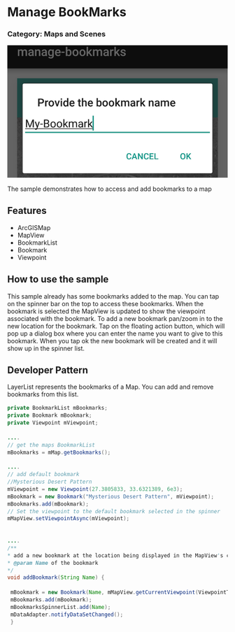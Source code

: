 # Manage BookMarks
### Category: Maps and Scenes
![Manage Bookmarks App](manage-bookmarks.png)

The sample demonstrates how to access and add bookmarks to a map

## Features

* ArcGISMap
* MapView
* BookmarkList
* Bookmark
* Viewpoint

## How to use the sample

This sample already has some bookmarks added to the map. You can tap on the spinner bar on the top to access these bookmarks. When the bookmark is selected the MapView is updated to show the viewpoint associated with the bookmark. To add a new bookmark pan/zoom in to the new location for the bookmark. Tap on the floating action button, which will pop up a dialog box where you can enter the name you want to give to this bookmark. When you tap ok the new bookmark will be created and it will show up in the spinner list.

## Developer Pattern   

LayerList represents the bookmarks of a Map. You can add and remove bookmarks from this list.      


```java
private BookmarkList mBookmarks;
private Bookmark mBookmark;
private Viewpoint mViewpoint;

....
// get the maps BookmarkList
mBookmarks = mMap.getBookmarks();

....
// add default bookmark
//Mysterious Desert Pattern
mViewpoint = new Viewpoint(27.3805833, 33.6321389, 6e3);
mBookmark = new Bookmark("Mysterious Desert Pattern", mViewpoint);
mBookmarks.add(mBookmark);
// Set the viewpoint to the default bookmark selected in the spinner
mMapView.setViewpointAsync(mViewpoint);


....
/**
* add a new bookmark at the location being displayed in the MapView's current Viewpoint
* @param Name of the bookmark
*/
void addBookmark(String Name) {

 mBookmark = new Bookmark(Name, mMapView.getCurrentViewpoint(ViewpointType.BOUNDING_GEOMETRY));
 mBookmarks.add(mBookmark);
 mBookmarksSpinnerList.add(Name);
 mDataAdapter.notifyDataSetChanged();
 }

```
